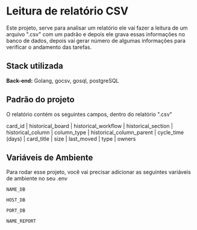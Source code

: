 
# Leitura de relatório CSV

Este projeto, serve para analisar um relatório ele vai fazer a leitura de um arquivo ".csv" com um padrão e depois ele grava essas informações no banco de dados, depois vai gerar número de algumas informações para verificar o andamento das tarefas. 




## Stack utilizada


**Back-end:** Golang, gocsv, gosql, postgreSQL


## Padrão do projeto

O relatório contém os seguintes campos, dentro do relatório ".csv"

card_id | historical_board | historical_workflow	| historical_section	| historical_column	| column_type	| historical_column_parent	| cycle_time (days)	| card_title	| size	| last_moved	| type	| owners


## Variáveis de Ambiente

Para rodar esse projeto, você vai precisar adicionar as seguintes variáveis de ambiente no seu .env

`NAME_DB`

`HOST_DB`

`PORT_DB`

`NAME_REPORT`